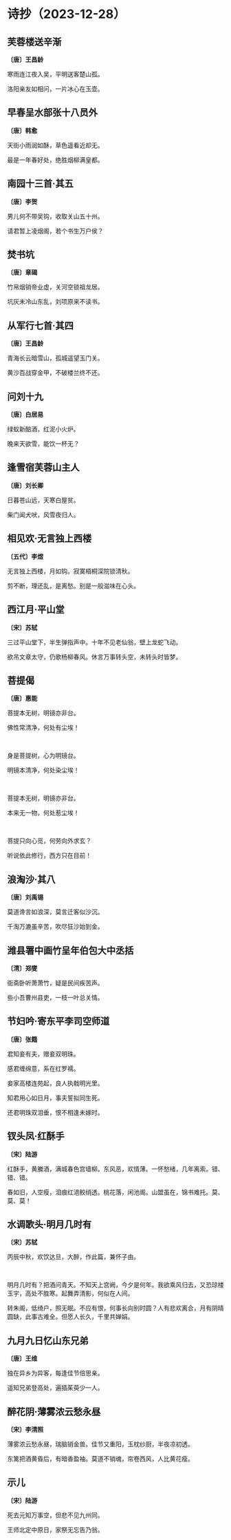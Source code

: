 # 诗抄（2023-12-28）

## 芙蓉楼送辛渐
**〔唐〕王昌龄**

寒雨连江夜入吴，平明送客楚山孤。

洛阳亲友如相问，一片冰心在玉壶。

## 早春呈水部张十八员外
**〔唐〕韩愈**

天街小雨润如酥，草色遥看近却无。

最是一年春好处，绝胜烟柳满皇都。

## 南园十三首·其五
**〔唐〕李贺**

男儿何不带吴钩，收取关山五十州。

请君暂上凌烟阁，若个书生万户侯？

## 焚书坑
**〔唐〕章碣**

竹帛烟销帝业虚，关河空锁祖龙居。

坑灰未冷山东乱，刘项原来不读书。

## 从军行七首·其四
**〔唐〕王昌龄**

青海长云暗雪山，孤城遥望玉门关。

黄沙百战穿金甲，不破楼兰终不还。

## 问刘十九
**〔唐〕白居易**

绿蚁新醅酒，红泥小火炉。

晚来天欲雪，能饮一杯无？

## 逢雪宿芙蓉山主人
**〔唐〕刘长卿**

日暮苍山远，天寒白屋贫。

柴门闻犬吠，风雪夜归人。

## 相见欢·无言独上西楼
**〔五代〕李煜**

无言独上西楼，月如钩。寂寞梧桐深院锁清秋。

剪不断，理还乱，是离愁。别是一般滋味在心头。

## 西江月·平山堂
**〔宋〕苏轼**

三过平山堂下，半生弹指声中。十年不见老仙翁，壁上龙蛇飞动。

欲吊文章太守，仍歌杨柳春风。休言万事转头空，未转头时皆梦。

## 菩提偈
**〔唐〕惠能**

菩提本无树，明镜亦非台。

佛性常清净，何处有尘埃！

<br>

身是菩提树，心为明镜台。

明镜本清净，何处染尘埃！

<br>

菩提本无树，明镜亦非台。

本来无一物，何处惹尘埃！

<br>

菩提只向心觅，何劳向外求玄？

听说依此修行，西方只在目前！

## 浪淘沙·其八
**〔唐〕刘禹锡**

莫道谗言如浪深，莫言迁客似沙沉。

千淘万漉虽辛苦，吹尽狂沙始到金。

## 潍县署中画竹呈年伯包大中丞括
**〔清〕郑燮**

衙斋卧听萧萧竹，疑是民间疾苦声。

些小吾曹州县吏，一枝一叶总关情。

## 节妇吟·寄东平李司空师道
**〔唐〕张籍**

君知妾有夫，赠妾双明珠。

感君缠绵意，系在红罗襦。

妾家高楼连苑起，良人执戟明光里。

知君用心如日月，事夫誓拟同生死。

还君明珠双泪垂，恨不相逢未嫁时。

## 钗头凤·红酥手
**〔宋〕陆游**

红酥手，黄縢酒，满城春色宫墙柳。东风恶，欢情薄。一怀愁绪，几年离索。错、错、错。

春如旧，人空瘦，泪痕红浥鲛绡透。桃花落，闲池阁。山盟虽在，锦书难托。莫、莫、莫！

## 水调歌头·明月几时有
**〔宋〕苏轼**

丙辰中秋，欢饮达旦，大醉，作此篇，兼怀子由。

<br>

明月几时有？把酒问青天。不知天上宫阙，今夕是何年。我欲乘风归去，又恐琼楼玉宇，高处不胜寒。起舞弄清影，何似在人间。

转朱阁，低绮户，照无眠。不应有恨，何事长向别时圆？人有悲欢离合，月有阴晴圆缺，此事古难全。但愿人长久，千里共婵娟。

## 九月九日忆山东兄弟
**〔唐〕王维**

独在异乡为异客，每逢佳节倍思亲。

遥知兄弟登高处，遍插茱萸少一人。

## 醉花阴·薄雾浓云愁永昼
**〔宋〕李清照**

薄雾浓云愁永昼，瑞脑销金兽。佳节又重阳，玉枕纱厨，半夜凉初透。

东篱把酒黄昏后，有暗香盈袖。莫道不销魂，帘卷西风，人比黄花瘦。

## 示儿
**〔宋〕陆游**

死去元知万事空，但悲不见九州同。

王师北定中原日，家祭无忘告乃翁。
